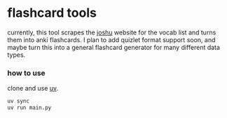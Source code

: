 # flashcard tools

currently, this tool scrapes the
[joshu](https://laits.utexas.edu/japanese/joshu/index.php)
website for the vocab list and turns them into anki flashcards. I plan to add
quizlet format support soon, and maybe turn this into a general flashcard
generator for many different data types.

### how to use

clone and use [uv](https://docs.astral.sh/uv/getting-started/installation/).

```bash
uv sync
uv run main.py
```
